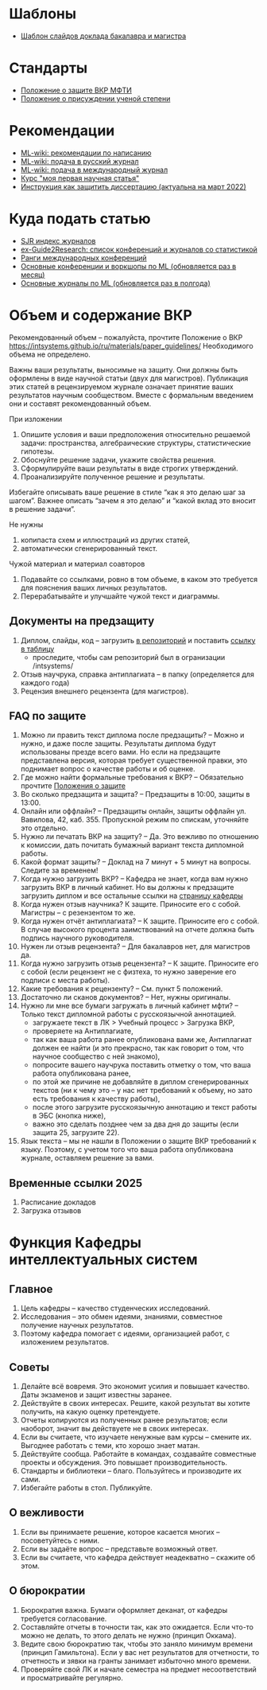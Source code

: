 # Шаблоны
* [Шаблон слайдов доклада бакалавра и магистра](http://www.machinelearning.ru/wiki/images/3/38/Surname2021TitleSlides.zip)

# Стандарты
* [Положение о защите ВКР МФТИ](https://mipt.ru/docs/download.php?code=prikaz_ob_utverzhdenii_polozheniya_o_vypusknoy_kvalikafitsionnoy_rabote_studentov_mfti_49_1_ot_21_01)
* [Положение о присуждении ученой степени](http://www.consultant.ru/document/cons_doc_LAW_152458/3accc895434fd7ce6fd7d8f8a570ab064e960560/)

# Рекомендации 
* [ML-wiki: рекомендации по написанию](http://www.machinelearning.ru/wiki/index.php?title=%D0%9D%D0%B0%D0%BF%D0%B8%D1%81%D0%B0%D0%BD%D0%B8%D0%B5_%D0%BE%D1%82%D1%87%D1%91%D1%82%D0%BE%D0%B2_%D0%B8_%D1%81%D1%82%D0%B0%D1%82%D0%B5%D0%B9_%28%D1%80%D0%B5%D0%BA%D0%BE%D0%BC%D0%B5%D0%BD%D0%B4%D0%B0%D1%86%D0%B8%D0%B8%29)
* [ML-wiki: подача в русский журнал](http://www.machinelearning.ru/wiki/index.php?title=%D0%90%D0%B2%D1%82%D0%BE%D0%BC%D0%B0%D1%82%D0%B8%D0%B7%D0%B0%D1%86%D0%B8%D1%8F_%D0%B8_%D1%81%D1%82%D0%B0%D0%BD%D0%B4%D0%B0%D1%80%D1%82%D0%B8%D0%B7%D0%B0%D1%86%D0%B8%D1%8F_%D0%BD%D0%B0%D1%83%D1%87%D0%BD%D1%8B%D1%85_%D0%B8%D1%81%D1%81%D0%BB%D0%B5%D0%B4%D0%BE%D0%B2%D0%B0%D0%BD%D0%B8%D0%B9_%28%D0%BF%D1%80%D0%B0%D0%BA%D1%82%D0%B8%D0%BA%D0%B0%2C_%D0%92.%D0%92._%D0%A1%D1%82%D1%80%D0%B8%D0%B6%D0%BE%D0%B2%29#.D0.9A.D0.B0.D0.BA_.D0.BF.D0.BE.D0.B4.D0.B0.D1.82.D1.8C_.D1.81.D1.82.D0.B0.D1.82.D1.8C.D1.8E_.D0.B2_.D1.80.D1.83.D1.81.D1.81.D0.BA.D0.B8.D0.B9_.D0.B6.D1.83.D1.80.D0.BD.D0.B0.D0.BB)
* [ML-wiki: подача в международный журнал](http://www.machinelearning.ru/wiki/index.php?title=%D0%90%D0%B2%D1%82%D0%BE%D0%BC%D0%B0%D1%82%D0%B8%D0%B7%D0%B0%D1%86%D0%B8%D1%8F_%D0%B8_%D1%81%D1%82%D0%B0%D0%BD%D0%B4%D0%B0%D1%80%D1%82%D0%B8%D0%B7%D0%B0%D1%86%D0%B8%D1%8F_%D0%BD%D0%B0%D1%83%D1%87%D0%BD%D1%8B%D1%85_%D0%B8%D1%81%D1%81%D0%BB%D0%B5%D0%B4%D0%BE%D0%B2%D0%B0%D0%BD%D0%B8%D0%B9_%28%D0%BF%D1%80%D0%B0%D0%BA%D1%82%D0%B8%D0%BA%D0%B0%2C_%D0%92.%D0%92._%D0%A1%D1%82%D1%80%D0%B8%D0%B6%D0%BE%D0%B2%29#.D0.9A.D0.B0.D0.BA_.D0.BF.D0.BE.D0.B4.D0.B0.D1.82.D1.8C_.D1.81.D1.82.D0.B0.D1.82.D1.8C.D1.8E_.D0.B2_.D0.BC.D0.B5.D0.B6.D0.B4.D1.83.D0.BD.D0.B0.D1.80.D0.BE.D0.B4.D0.BD.D1.8B.D0.B9_.D0.B6.D1.83.D1.80.D0.BD.D0.B0.D0.BB)
* [Курс "моя первая научная статья"](../../course/automation_scientific_research/index.html)
* [Инструкция как защитить диссертацию (актуальна на март 2022)](https://docs.google.com/document/d/1TzV5e7-7WhPwLzgyWidYykx2HlXYs0g4pBrr28dpbrk/edit?usp=sharing)

# Куда подать статью
* [SJR индекс журналов](https://www.scimagojr.com/)
* [ex-Guide2Research: список конференций и журналов со статистикой](https://research.com/)
* [Ранги международных конференций](http://www.conferenceranks.com/)
* [Основные конференции и воркшопы по ML  (обновляется раз в месяц)](https://tinyurl.com/bahleg-conf)
* [Основные журналы по ML  (обновляется раз в полгода)](https://tinyurl.com/bahleg-journals)

# Объем и содержание ВКР
Рекомендованный объем – пожалуйста, прочтите Положение о ВКР https://intsystems.github.io/ru/materials/paper_guidelines/ Необходимого объема не определено.  

Важны ваши результаты, выносимые на защиту. Они должны быть оформлены в виде научной статьи (двух для магистров). Публикация этих статей в рецензируемом журнале означает принятие ваших результатов научным сообществом. Вместе с формальным введением они и составят рекомендованный объем.

При изложении
1. Опишите условия и ваши предположения относительно решаемой задачи: пространства, алгебраические структуры, статистические гипотезы. 
2. Обоснуйте решение задачи, укажите свойства решения.
3. Сформулируйте ваши результаты в виде строгих утверждений.
4. Проанализируйте полученное решение и результаты.

Избегайте описывать ваше решение в стиле “как я это делаю шаг за шагом”. Важнее описать “зачем я это делаю” и “какой вклад это вносит в решение задачи”.

Не нужны
1) копипаста схем и иллюстраций из других статей,
2) автоматически сгенерированный текст.

Чужой материал и материал соавторов
1. Подавайте со ссылками, ровно в том объеме, в каком это требуется для пояснения ваших личных результатов.
2. Перерабатывайте и улучшайте чужой текст и диаграммы.

## Документы на предзащиту
1. Диплом, слайды, код – загрузить [в репозиторий](https://github.com/intsystems/) и поставить [ссылку в таблицу](https://intsystems.github.io/ru/materials/thesis/)
   - проследите, чтобы сам репозиторий был в огранизации /intsystems/
3. Отзыв научрука, справка антиплагиата – в папку (определяется для каждого года)
4. Рецензия внешнего рецензента (для магистров).

## FAQ по защите
1. Можно ли править текст диплома после предзащиты? – Можно и нужно, и даже после защиты. Результаты диплома будут использованы презде всего вами. Но если на предзащите представлена версия, которая требует существенной правки, это поднимает вопрос о качестве работы и об оценке.
2. Где можно найти формальные требования к ВКР? – Обязательно прочтите [Положения о защите](https://mipt.ru/docs/download.php?code=prikaz_ob_utverzhdenii_polozheniya_o_vkr)
3. Во сколько предзащита и защита? – Предзащиты в 10:00, защиты в 13:00.
4. Онлайн или оффлайн? – Предзащиты онлайн, защиты оффлайн ул. Вавилова, 42, каб. 355. Пропускной режим по спискам, уточняйте это отдельно. 
5. Нужно ли печатать ВКР на защиту? – Да. Это вежливо по отношению к комиссии, дать почитать бумажный вариант текста дипломной работы. 
6. Какой формат защиты? – Доклад на 7 минут + 5 минут на вопросы. Следите за временем!
7. Когда нужно загрузить ВКР? – Кафедра не знает, когда вам нужно загрузить ВКР в личный кабинет. Но вы должны к предзащите загрузить диплом и все остальные ссылки на [страницу кафедры](https://intsystems.github.io/materials/thesis/)
8. Когда нужен отзыв научника? К защите. Приносите его с собой. Магистры – с резензентом то же. 
9. Когда нужен отчёт антиплагиата? – К защите. Приносите его с собой. В случае высокого процента заимствований на отчете должна быть подпись научного руководителя.
10. Нужен ли отзыв рецензента? – Для бакалавров нет, для магистров да.
11. Когда нужно загрузить отзыв рецензента? – К защите. Приносите его с собой (если рецензент не с физтеха, то нужно заверение его подписи с места работы).
12. Какие требования к рецензенту? – См. пункт 5 положений.
13. Достаточно ли сканов документов? – Нет, нужны оригиналы.
16. Нужно ли мне все бумаги загружать в личный кабинет мфти?  – Только текст дипломной работы с русскоязычной аннотацией.
    - загружаете текст в ЛК > Учебный процесс > Загрузка ВКР,
    - проверяете на Антиплагиате,
    - так как ваша работа ранее опубликована вами же, Антиплагиат должен ее найти (и это прекрасно, так как говорит о том, что научное сообщество с ней знакомо),
    - попросите вашего научрука поставить отметку о том, что ваша работа опубликована ранее,
    - по этой же причине не добавляйте в диплом сгенерированных текстов (ни к чему это – у нас нет требований к объему, но зато есть требования к качеству работы),
    - после этого загрузите русскоязычную аннотацию и текст работы в ЭБС (кнопка ниже),
    - важно это сделать позднее чем за два дня до защиты (если защита 25, загрузите 22).
17. Язык текста – мы не нашли в Положении о защите ВКР требований к языку. Поэтому, с учетом того что ваша работа опубликована журнале, оставляем решение за вами.

## Временные ссылки 2025
1. Расписание докладов
2. Загрузка отзывов

# Функция Кафедры интеллектуальных систем

## Главное
1. Цель кафедры – качество студенческих исследований. 
2. Исследования – это обмен идеями, знаниями, совместное получение научных результатов.
3. Поэтому кафедра помогает с идеями, организацией работ, с изложением результатов. 

## Советы
 1. Делайте всё вовремя. Это экономит усилия и повышает качество. Даты экзаменов и защит известны заранее.
 2. Действуйте в своих интересах. Решите, какой результат вы хотите получить, на какую оценку претендуете. 
 3. Отчеты копируются из полученных ранее результатов; если наоборот, значит вы действуете не в своих интересах. 
 4. Если вы считаете, что изучаете ненужные вам курсы – смените их.  Выгоднее работать с теми, кто хорошо знает матан. 
 5. Действуйте сообща. Работайте в командах, создавайте совместные проекты и обсуждения. Это повышает производительность. 
 6. Стандарты и библиотеки – благо. Пользуйтесь и производите их сами.
 7. Избегайте работы в стол. Публикуйте.

## О вежливости
 1. Если вы принимаете решение, которое касается многих – посоветуйтесь с ними.
 2. Если вы задаёте вопрос – представьте возможный ответ.
 3. Если вы считаете, что кафедра действует неадекватно – скажите об этом.

## О бюрократии
 1. Бюрократия важна. Бумаги оформляет деканат, от кафедры требуется согласование. 
 2. Составляйте отчеты в точности так, как это ожидается. Если что-то можно не делать, то этого делать не нужно (принцип Оккама). 
 3. Ведите свою бюрократию так, чтобы это заняло минимум времени (принцип Гамильтона). Если у вас нет результатов для отчетности, то отчетность и зявки на гранты занимает избыточно много времени.
 4. Проверяйте свой ЛК и начале семестра на предмет несоответствий и просматривайте регулярно.
